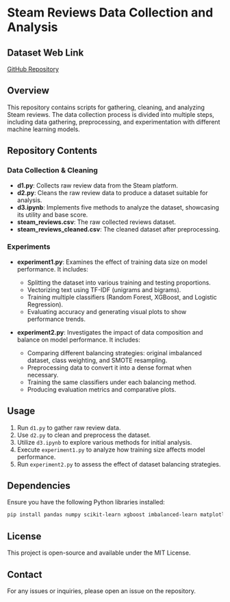 # Steam Reviews Data Collection and Analysis

## Dataset Web Link
[GitHub Repository](https://github.com/eenvil/AI_HW)

## Overview
This repository contains scripts for gathering, cleaning, and analyzing Steam reviews. The data collection process is divided into multiple steps, including data gathering, preprocessing, and experimentation with different machine learning models.

## Repository Contents

### Data Collection & Cleaning
- **d1.py**: Collects raw review data from the Steam platform.
- **d2.py**: Cleans the raw review data to produce a dataset suitable for analysis.
- **d3.ipynb**: Implements five methods to analyze the dataset, showcasing its utility and base score.
- **steam_reviews.csv**: The raw collected reviews dataset.
- **steam_reviews_cleaned.csv**: The cleaned dataset after preprocessing.

### Experiments
- **experiment1.py**: Examines the effect of training data size on model performance. It includes:
  - Splitting the dataset into various training and testing proportions.
  - Vectorizing text using TF-IDF (unigrams and bigrams).
  - Training multiple classifiers (Random Forest, XGBoost, and Logistic Regression).
  - Evaluating accuracy and generating visual plots to show performance trends.
  
- **experiment2.py**: Investigates the impact of data composition and balance on model performance. It includes:
  - Comparing different balancing strategies: original imbalanced dataset, class weighting, and SMOTE resampling.
  - Preprocessing data to convert it into a dense format when necessary.
  - Training the same classifiers under each balancing method.
  - Producing evaluation metrics and comparative plots.

## Usage
1. Run `d1.py` to gather raw review data.
2. Use `d2.py` to clean and preprocess the dataset.
3. Utilize `d3.ipynb` to explore various methods for initial analysis.
4. Execute `experiment1.py` to analyze how training size affects model performance.
5. Run `experiment2.py` to assess the effect of dataset balancing strategies.

## Dependencies
Ensure you have the following Python libraries installed:
```bash
pip install pandas numpy scikit-learn xgboost imbalanced-learn matplotlib
```

## License
This project is open-source and available under the MIT License.

## Contact
For any issues or inquiries, please open an issue on the repository.

